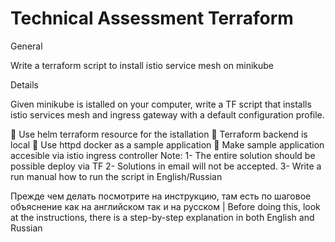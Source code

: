 # Technical Assessment Terraform

General

Write a terraform script to install istio service mesh on minikube

Details

Given minikube is istalled on your computer, write a TF script that installs istio services mesh and ingress gateway with a default configuration profile. 

	Use helm terraform resource for the istallation
	Terraform backend is local
	Use httpd docker as a sample application
	Make sample application accesible via istio ingress controller
Note: 
1-	The entire solution should be possible deploy via TF 
2-	Solutions in email will not be accepted.
3-	Write a run manual how to run the script in English/Russian 


Прежде чем делать посмотрите на инструкцию, там есть по шаговое объяснение как на английском так и на русском | Before doing this, look at the instructions, there is a step-by-step explanation in both English and Russian
